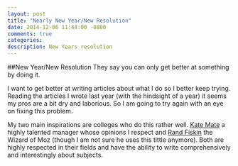 ```yaml
---
layout: post
title: "Nearly New Year/New Resolution"
date: 2014-12-06 11:44:00 -0800
comments: true
categories: 
description: New Years resolution
---
```

##New Year/New Resolution
They say you can only get better at something by doing it.

I want to get better at writing articles about what I do so I better keep trying. Reading the articles I wrote last year (with the hindsight of a year) it seems my pros are a bit dry and laborious. So I am going to try again with an eye on fixing this problem.

My two main inspirations are colleges who do this rather well. [Kate Mate](http://katemats.com/) a highly talented manager whose opinions I respect and [Rand Fiskin](http://moz.com/rand/) the Wizard of Moz (though I am not sure he uses this tittle anymore). Both are highly respected in their fields and have the ability to write comprehensively and interestingly about subjects.
